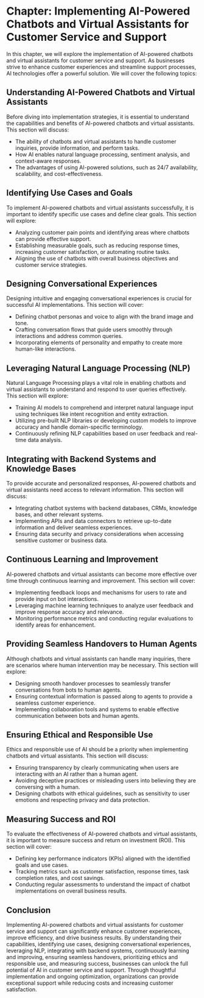 Chapter: Implementing AI-Powered Chatbots and Virtual Assistants for Customer Service and Support
=================================================================================================

In this chapter, we will explore the implementation of AI-powered chatbots and virtual assistants for customer service and support. As businesses strive to enhance customer experiences and streamline support processes, AI technologies offer a powerful solution. We will cover the following topics:

Understanding AI-Powered Chatbots and Virtual Assistants
--------------------------------------------------------

Before diving into implementation strategies, it is essential to understand the capabilities and benefits of AI-powered chatbots and virtual assistants. This section will discuss:

* The ability of chatbots and virtual assistants to handle customer inquiries, provide information, and perform tasks.
* How AI enables natural language processing, sentiment analysis, and context-aware responses.
* The advantages of using AI-powered solutions, such as 24/7 availability, scalability, and cost-effectiveness.

Identifying Use Cases and Goals
-------------------------------

To implement AI-powered chatbots and virtual assistants successfully, it is important to identify specific use cases and define clear goals. This section will explore:

* Analyzing customer pain points and identifying areas where chatbots can provide effective support.
* Establishing measurable goals, such as reducing response times, increasing customer satisfaction, or automating routine tasks.
* Aligning the use of chatbots with overall business objectives and customer service strategies.

Designing Conversational Experiences
------------------------------------

Designing intuitive and engaging conversational experiences is crucial for successful AI implementations. This section will cover:

* Defining chatbot personas and voice to align with the brand image and tone.
* Crafting conversation flows that guide users smoothly through interactions and address common queries.
* Incorporating elements of personality and empathy to create more human-like interactions.

Leveraging Natural Language Processing (NLP)
--------------------------------------------

Natural Language Processing plays a vital role in enabling chatbots and virtual assistants to understand and respond to user queries effectively. This section will explore:

* Training AI models to comprehend and interpret natural language input using techniques like intent recognition and entity extraction.
* Utilizing pre-built NLP libraries or developing custom models to improve accuracy and handle domain-specific terminology.
* Continuously refining NLP capabilities based on user feedback and real-time data analysis.

Integrating with Backend Systems and Knowledge Bases
----------------------------------------------------

To provide accurate and personalized responses, AI-powered chatbots and virtual assistants need access to relevant information. This section will discuss:

* Integrating chatbot systems with backend databases, CRMs, knowledge bases, and other relevant systems.
* Implementing APIs and data connectors to retrieve up-to-date information and deliver seamless experiences.
* Ensuring data security and privacy considerations when accessing sensitive customer or business data.

Continuous Learning and Improvement
-----------------------------------

AI-powered chatbots and virtual assistants can become more effective over time through continuous learning and improvement. This section will cover:

* Implementing feedback loops and mechanisms for users to rate and provide input on bot interactions.
* Leveraging machine learning techniques to analyze user feedback and improve response accuracy and relevance.
* Monitoring performance metrics and conducting regular evaluations to identify areas for enhancement.

Providing Seamless Handovers to Human Agents
--------------------------------------------

Although chatbots and virtual assistants can handle many inquiries, there are scenarios where human intervention may be necessary. This section will explore:

* Designing smooth handover processes to seamlessly transfer conversations from bots to human agents.
* Ensuring contextual information is passed along to agents to provide a seamless customer experience.
* Implementing collaboration tools and systems to enable effective communication between bots and human agents.

Ensuring Ethical and Responsible Use
------------------------------------

Ethics and responsible use of AI should be a priority when implementing chatbots and virtual assistants. This section will discuss:

* Ensuring transparency by clearly communicating when users are interacting with an AI rather than a human agent.
* Avoiding deceptive practices or misleading users into believing they are conversing with a human.
* Designing chatbots with ethical guidelines, such as sensitivity to user emotions and respecting privacy and data protection.

Measuring Success and ROI
-------------------------

To evaluate the effectiveness of AI-powered chatbots and virtual assistants, it is important to measure success and return on investment (ROI). This section will cover:

* Defining key performance indicators (KPIs) aligned with the identified goals and use cases.
* Tracking metrics such as customer satisfaction, response times, task completion rates, and cost savings.
* Conducting regular assessments to understand the impact of chatbot implementations on overall business results.

Conclusion
----------

Implementing AI-powered chatbots and virtual assistants for customer service and support can significantly enhance customer experiences, improve efficiency, and drive business results. By understanding their capabilities, identifying use cases, designing conversational experiences, leveraging NLP, integrating with backend systems, continuously learning and improving, ensuring seamless handovers, prioritizing ethics and responsible use, and measuring success, businesses can unlock the full potential of AI in customer service and support. Through thoughtful implementation and ongoing optimization, organizations can provide exceptional support while reducing costs and increasing customer satisfaction.
